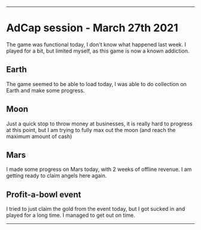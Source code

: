 
***

# AdCap session - March 27th 2021

The game was functional today, I don't know what happened last week. I played for a bit, but limited myself, as this game is now a known addiction.

## Earth

The game seemed to be able to load today, I was able to do collection on Earth and make some progress.

## Moon

Just a quick stop to throw money at businesses, it is really hard to progress at this point, but I am trying to fully max out the moon (and reach the maximum amount of cash)

## Mars

I made some progress on Mars today, with 2 weeks of offline revenue. I am getting ready to claim angels here again.

## Profit-a-bowl event

I tried to just claim the gold from the event today, but I got sucked in and played for a long time. I managed to get out on time.

***
